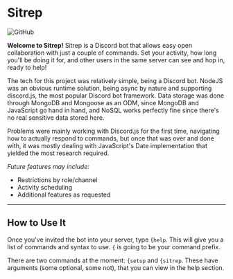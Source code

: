 # Sitrep

![GitHub](https://img.shields.io/github/license/ApprenticeofEnder/Sitrep?style=plastic)

**Welcome to Sitrep!** Sitrep is a Discord bot that allows easy open collaboration with just a couple of commands. Set your activity, how long you'll be doing it for, and other users in the same server can see and hop in, ready to help!

The tech for this project was relatively simple, being a Discord bot. NodeJS was an obvious runtime solution, being async by nature and supporting discord.js, the most popular Discord bot framework. Data storage was done through MongoDB and Mongoose as an ODM, since MongoDB and JavaScript go hand in hand, and NoSQL works perfectly fine since there's no real sensitive data stored here.

Problems were mainly working with Discord.js for the first time, navigating how to actually respond to commands, but once that was over and done with, it was mostly dealing with JavaScript's Date implementation that yielded the most research required.

_Future features may include:_
- Restrictions by role/channel
- Activity scheduling
- Additional features as requested

---

## How to Use It

Once you've invited the bot into your server, type `{help`. This will give you a list of commands and syntax to use. `{` is going to be your command prefix.

There are two commands at the moment: `{setup` and `{sitrep`. These have arguments (some optional, some not), that you can view in the help section.